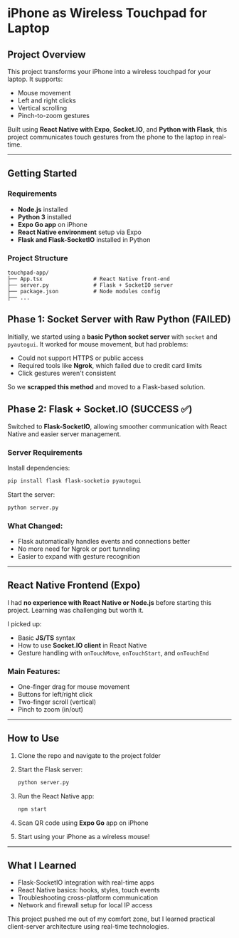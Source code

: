 # iPhone as Wireless Touchpad for Laptop

##  Project Overview

This project transforms your iPhone into a wireless touchpad for your laptop. It supports:

* Mouse movement
* Left and right clicks
* Vertical scrolling
* Pinch-to-zoom gestures

Built using **React Native with Expo**, **Socket.IO**, and **Python with Flask**, this project communicates touch gestures from the phone to the laptop in real-time.

---

##  Getting Started

###  Requirements

* **Node.js** installed
* **Python 3** installed
* **Expo Go app** on iPhone
* **React Native environment** setup via Expo
* **Flask and Flask-SocketIO** installed in Python

###  Project Structure

```
touchpad-app/
├── App.tsx                # React Native front-end
├── server.py              # Flask + SocketIO server
├── package.json           # Node modules config
├── ...
```

##  Phase 1: Socket Server with Raw Python (FAILED)

Initially, we started using a **basic Python socket server** with `socket` and `pyautogui`. It worked for mouse movement, but had problems:

* Could not support HTTPS or public access
* Required tools like **Ngrok**, which failed due to credit card limits
* Click gestures weren't consistent

So we **scrapped this method** and moved to a Flask-based solution.

##  Phase 2: Flask + Socket.IO (SUCCESS ✅)

Switched to **Flask-SocketIO**, allowing smoother communication with React Native and easier server management.

###  Server Requirements

Install dependencies:

```bash
pip install flask flask-socketio pyautogui
```

Start the server:

```bash
python server.py
```

###  What Changed:

* Flask automatically handles events and connections better
* No more need for Ngrok or port tunneling
* Easier to expand with gesture recognition

---

##  React Native Frontend (Expo)

I had **no experience with React Native or Node.js** before starting this project. Learning was challenging but worth it.

I picked up:

* Basic **JS/TS** syntax
* How to use **Socket.IO client** in React Native
* Gesture handling with `onTouchMove`, `onTouchStart`, and `onTouchEnd`

### Main Features:

* One-finger drag for mouse movement
* Buttons for left/right click
* Two-finger scroll (vertical)
* Pinch to zoom (in/out)

---

##  How to Use

1. Clone the repo and navigate to the project folder
2. Start the Flask server:

   ```bash
   python server.py
   ```
3. Run the React Native app:

   ```bash
   npm start
   ```
4. Scan QR code using **Expo Go** app on iPhone
5. Start using your iPhone as a wireless mouse!

---

##  What I Learned

* Flask-SocketIO integration with real-time apps
* React Native basics: hooks, styles, touch events
* Troubleshooting cross-platform communication
* Network and firewall setup for local IP access

This project pushed me out of my comfort zone, but I learned practical client-server architecture using real-time technologies.

